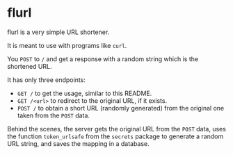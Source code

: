 # flurl
flurl is a very simple URL shortener.

It is meant to use with programs like `curl`.

You `POST` to `/` and get a response with a random string which is the
shortened URL.

It has only three endpoints:

- `GET /` to get the usage, similar to this README.
- `GET /<url>` to redirect to the original URL, if it exists.
- `POST /` to obtain a short URL (randomly generated) from the original one
taken from the `POST` data.

Behind the scenes, the server gets the original URL from the `POST` data,
uses the function `token_urlsafe` from the `secrets` package to generate
a random URL string, and saves the mapping in a database.
